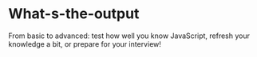 # What-s-the-output
From basic to advanced: test how well you know JavaScript, refresh your knowledge a bit, or prepare for your interview!

